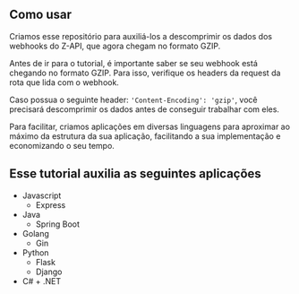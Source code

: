 ## Como usar

Criamos esse repositório para auxiliá-los a descomprimir os dados dos webhooks do Z-API, que agora chegam no formato GZIP.

Antes de ir para o tutorial, é importante saber se seu webhook está chegando no formato GZIP. Para isso, verifique os headers da request da rota que lida com o webhook.

Caso possua o seguinte header: `'Content-Encoding': 'gzip'`, você precisará descomprimir os dados antes de conseguir trabalhar com eles.

Para facilitar, criamos aplicações em diversas linguagens para aproximar ao máximo da estrutura da sua aplicação, facilitando a sua implementação e economizando o seu tempo.

## Esse tutorial auxilia as seguintes aplicações

- Javascript
    - Express
- Java
    - Spring Boot
- Golang
    - Gin
- Python
    - Flask
    - Django
- C# + .NET
